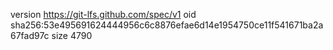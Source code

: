 version https://git-lfs.github.com/spec/v1
oid sha256:53e495691624444956c6c8876efae6d14e1954750ce11f541671ba2a67fad97c
size 4790
